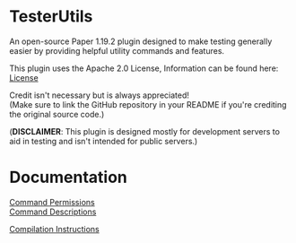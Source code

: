 # TesterUtils
An open-source Paper 1.19.2 plugin designed to make testing generally easier by providing helpful utility commands and features.

This plugin uses the Apache 2.0 License, Information can be found here: [License](/LICENSE)

Credit isn't necessary but is always appreciated!\
(Make sure to link the GitHub repository in your README if you're crediting the original source code.)

(**DISCLAIMER**: This plugin is designed mostly for development servers to aid in testing and isn't intended for public servers.)

# Documentation
[Command Permissions](documentation/Permissions.md)\
[Command Descriptions](documentation/Descriptions.md)

[Compilation Instructions](documentation/HowToCompile.md)
